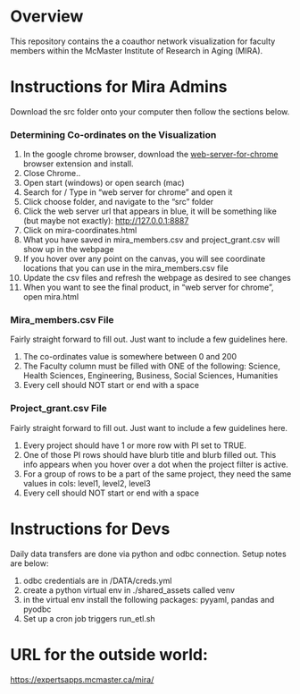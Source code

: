 # Overview

This repository contains the a coauthor network visualization for faculty members within the McMaster Institute of Research in Aging (MIRA).


# Instructions for Mira Admins
Download the src folder onto your computer then follow the sections below.

### Determining Co-ordinates on the Visualization
1.	In the google chrome browser, download the [web-server-for-chrome](https://chrome.google.com/webstore/detail/web-server-for-chrome/ofhbbkphhbklhfoeikjpcbhemlocgigb?hl=en) browser extension and install.
2.	Close Chrome..
3.	Open start (windows) or open search (mac)
4.	Search for / Type in “web server for chrome” and open it
5.	Click choose folder, and navigate to the “src” folder
6.	Click the web server url that appears in blue, it will be something like (but maybe not exactly): http://127.0.0.1:8887
7.	Click on mira-coordinates.html
8.	What you have saved in mira_members.csv and project_grant.csv will show up in the webpage
9.	If you hover over any point on the canvas, you will see coordinate locations that you can use in the mira_members.csv file
10.	Update the csv files and refresh the webpage as desired to see changes
11.	When you want to see the final product, in “web server for chrome”, open mira.html

### Mira_members.csv File
Fairly straight forward to fill out. Just want to include a few guidelines here.
1.	The co-ordinates value is somewhere between 0 and 200
2.	The Faculty column must be filled with ONE of the following: Science, Health Sciences, Engineering, Business, Social Sciences, Humanities
3.  Every cell should NOT start or end with a space

### Project_grant.csv File
Fairly straight forward to fill out. Just want to include a few guidelines here.
1. Every project should have 1 or more row with PI set to TRUE.
2. One of those PI rows should have blurb title and blurb filled out. This info appears when you hover over a dot when the project filter is active.
3. For a group of rows to be a part of the same project, they need the same values in cols: level1, level2, level3
4. Every cell should NOT start or end with a space


# Instructions for Devs
Daily data transfers are done via python and odbc connection. Setup notes are below:
1. odbc credentials are in /DATA/creds.yml
2. create a python virtual env in ./shared_assets called venv
3. in the virtual env install the following packages: pyyaml, pandas and pyodbc
4. Set up a cron job triggers run_etl.sh


# URL for the outside world:
https://expertsapps.mcmaster.ca/mira/
